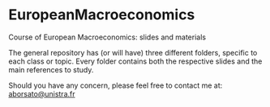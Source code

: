 # EuropeanMacroeconomics
Course of European Macroeconomics: slides and materials


The general repository has (or will have) three different folders, specific to each class or topic. Every folder contains both the respective slides and the main references to study.

Should you have any concern, please feel free to contact me at: aborsato@unistra.fr
